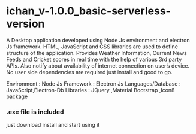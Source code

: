 # ichan_v-1.0.0_basic-serverless-version

A Desktop application developed using Node Js environment and electron Js framework. HTML, JavaScript and CSS libraries are used to define structure of the application. 
Provides Weather Information, Current News Feeds and Cricket scores in real time with the help of various 3rd party APIs. Also notify about availability of internet connection on user’s device. 
No user side dependencies are required just install and good to go.


Environment        :	   Node Js
Framework          :       Electron Js
Languages/Database :	   JavaScript,Electron-Db
Libraries	   :	   JQuery ,Material Bootstrap ,Icon8 package



### .exe file is included
just download install and start using it

